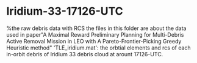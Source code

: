 # Iridium-33-17126-UTC
%the raw debris data with RCS
the files in this folder are about the data used in paper"A Maximal Reward Preliminary Planning for Multi-Debris Active Removal Mission in LEO with A Pareto-Frontier-Picking Greedy Heuristic method"
'TLE_iridium.mat': the orbtial elements and rcs of each in-orbit debris of Iridium 33 debris cloud at arount 17126-UTC.
